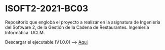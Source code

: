 # ISOFT2-2021-BC03
Repositorio que engloba el proyecto a realizar en la asignatura de Ingeniería del Software 2, de la Gestión de la Cadena de Restaurantes. Ingeniería Informática. UCLM.

Descargar el ejecutable (V1.0.0) --> [Aqui](https://pruebasaluuclm-my.sharepoint.com/personal/sergio_jimenez16_alu_uclm_es/_layouts/15/onedrive.aspx?FolderCTID=0x0120002AFF97AFC7FD9947AF46CC31CF2A39A3&id=%2Fpersonal%2Fsergio%5Fjimenez16%5Falu%5Fuclm%5Fes%2FDocuments%2FISOFT2%2D2021%2DBC03%2F06%2E%20Proyecto%20ejecutable)
